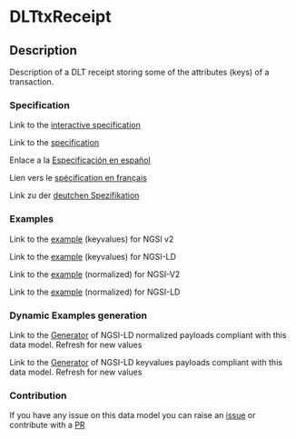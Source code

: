 # DLTtxReceipt

## Description 

Description of a DLT receipt storing some of the attributes (keys) of a transaction.
### Specification

Link to the [interactive specification](https://swagger.lab.fiware.org/?url=https://github.com/smart-data-models/dataModel.DistributedLedgerTech/blob/master/DLTtxReceipt/swagger.yaml)

Link to the [specification](https://github.com/smart-data-models/dataModel.DistributedLedgerTech/blob/master/DLTtxReceipt/doc/spec.md)

Enlace a la [Especificación en español](https://github.com/smart-data-models/dataModel.DistributedLedgerTech/blob/master/DLTtxReceipt/doc/spec_ES.md)

Lien vers le [spécification en français](https://github.com/smart-data-models/dataModel.DistributedLedgerTech/blob/master/DLTtxReceipt/doc/spec_FR.md)

Link zu der [deutchen Spezifikation](https://github.com/smart-data-models/dataModel.DistributedLedgerTech/blob/master/DLTtxReceipt/doc/spec_DE.md)
### Examples

Link to the [example](https://github.com/smart-data-models/dataModel.DistributedLedgerTech/blob/master/DLTtxReceipt/examples/example.json) (keyvalues) for NGSI v2

Link to the [example](https://github.com/smart-data-models/dataModel.DistributedLedgerTech/blob/master/DLTtxReceipt/examples/example.jsonld) (keyvalues) for NGSI-LD

Link to the [example](https://github.com/smart-data-models/dataModel.DistributedLedgerTech/blob/master/DLTtxReceipt/examples/example-normalized.json) (normalized) for NGSI-V2

Link to the [example](https://github.com/smart-data-models/dataModel.DistributedLedgerTech/blob/master/DLTtxReceipt/examples/example-normalized.jsonld) (normalized) for NGSI-LD
### Dynamic Examples generation

Link to the [Generator](https://smartdatamodels.org/extra/ngsi-ld_generator_v0.92.php?schemaUrl=https://raw.githubusercontent.com/smart-data-models/dataModel.DistributedLedgerTech/master/DLTtxReceipt/schema.json&email=info@smartdatamodels.org) of NGSI-LD normalized payloads compliant with this data model. Refresh for new values

Link to the [Generator](https://smartdatamodels.org/extra/ngsi-ld_generator_keyvalues_v0.92.php?schemaUrl=https://raw.githubusercontent.com/smart-data-models/dataModel.DistributedLedgerTech/master/DLTtxReceipt/schema.json&email=info@smartdatamodels.org) of NGSI-LD keyvalues payloads compliant with this data model. Refresh for new values
### Contribution

 If you have any issue on this data model you can raise an [issue](https://github.com/smart-data-models/dataModel.DistributedLedgerTech/issues)  or contribute with a [PR](https://github.com/smart-data-models/dataModel.DistributedLedgerTech/pulls)